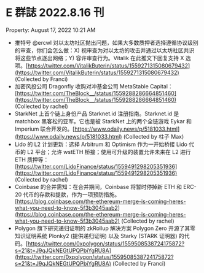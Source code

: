 # E 群誌 2022.8.16 刊

Property: August 17, 2022 10:21 AM

- 推特号 @ercwl 对以太坊社区抛出问题，如果大多数质押者选择遵循协议级别的审查，你们会怎么做：X) 视审查为对以太坊的攻击并通过以太坊社区共识将这些节点逐出网络；Y) 容许审查行为。Vitalik 在此推文下回复支持 X 选项。[https://twitter.com/VitalikButerin/status/1559271315080679432](https://twitter.com/VitalikButerin/status/1559271315080679432) (Collected by Franci)
- 加密风投公司 Dragonfly 收购对冲基金公司 MetaStable Capital：[https://twitter.com/TheBlock__/status/1559288286664851460](https://twitter.com/TheBlock__/status/1559288286664851460) (Collected by rachel)
- StarkNet 上首个链上身份产品 Starknet.id 注册指南。Starknet.id 是 matchbox 黑客松的亚军。它也是被 StarkNet 上的两个全链游戏 Eykar 和 Imperium 联合开发的。[https://www.odaily.news/p/5181033.html](https://www.odaily.news/p/5181033.html) (Collected by 柱子 Max)
- Lido 的 L2 计划更新：选择 Arbitrum 和 Optimism 作为一开始桥接 Lido 代币的 L2 平台；允许 wstETH 桥接；使用可升级的装置允许未来在 L2 进行 ETH 质押等： [https://twitter.com/LidoFinance/status/1559491298205351936](https://twitter.com/LidoFinance/status/1559491298205351936) (Collected by rachel)
- Coinbase 的合并需知：在合并期间，Coinbase 将暂时停掉新 ETH 和 ERC-20 代币的存款和提款，作为一项预防措施。[https://blog.coinbase.com/the-ethereum-merge-is-coming-heres-what-you-need-to-know-5f3b3045aab2](https://blog.coinbase.com/the-ethereum-merge-is-coming-heres-what-you-need-to-know-5f3b3045aab2) (Collected by rachel)
- Polygon 旗下研究递归证明的 zkRollup 解决方案 Polygon Zero 开源了其零知识证明系统 Plonky2 (提供递归证明) 以及 Starky (STARK 证明器) 的代码。[https://twitter.com/0xpolygon/status/1559508538724175872?s=21&t=J9qJQkNEGtUPQPbiYgRU8A](https://twitter.com/0xpolygon/status/1559508538724175872?s=21&t=J9qJQkNEGtUPQPbiYgRU8A) (Collected by Franci)